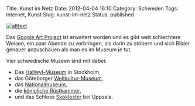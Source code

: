 Title: Kunst im Netz
Date: 2012-04-04 16:10
Category: Schweden
Tags: Internet, Kunst
Slug: kunst-im-netz
Status: published

[![alttext](/pic/trompeloeil.jpg)](http://www.googleartproject.com/de/collection/the-royal-armoury-sweden/artwork/trompe-l-oeil-1737-carl-hofverberg/427571/)

Das [Google Art Project](http://www.googleartproject.com/de/) ist
erweitert worden und es gibt weit schlechtere Weisen, ein paar Abende zu
verbringen, als darin zu stöbern und sich Bilder genauer anzuschauen als
man es im Museum je tut.

Vier schwedische Museen sind mit dabei:

-   Das
    [Hallwyl-Museum](http://www.googleartproject.com/de/collection/hallwyl-museum/)
    in Stockholm,
-   das Göteborger
    [Weltkultur-Museum](http://www.googleartproject.com/de/collection/national-museums-of-world-culture/),
-   das
    [Nationalmuseum](http://www.googleartproject.com/de/collection/nationalmuseum-stockholm/),
-   die [königliche
    Rüstkammer](http://www.googleartproject.com/de/collection/the-royal-armoury-sweden/),
-   und das Schloss
    [Skokloster](http://www.googleartproject.com/de/collection/skokloster-castle/)
    bei Uppsala.

